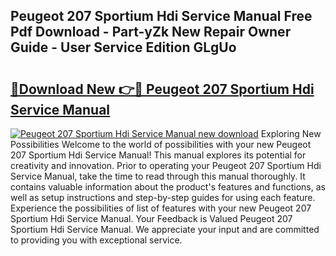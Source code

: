 ## Peugeot 207 Sportium Hdi Service Manual Free Pdf Download - Part-yZk New Repair Owner Guide - User Service Edition GLgUo

# <h2><a href="http://bc72027.oget.top/?id=Peugeot+207+Sportium+Hdi+Service+Manual">🔗Download New 👉🔴 Peugeot 207 Sportium Hdi Service Manual</a></h2>

[![Peugeot 207 Sportium Hdi Service Manual new download](https://i.imgur.com/5g1atiW.png)](http://bc72027.oget.top/?id=Peugeot+207+Sportium+Hdi+Service+Manual)
Exploring New Possibilities Welcome to the world of possibilities with your new Peugeot 207 Sportium Hdi Service Manual! This manual explores its potential for creativity and innovation. Prior to operating your Peugeot 207 Sportium Hdi Service Manual, take the time to read through this manual thoroughly. It contains valuable information about the product's features and functions, as well as setup instructions and step-by-step guides for using each feature. Experience the possibilities of list of features with your new Peugeot 207 Sportium Hdi Service Manual. Your Feedback is Valued Peugeot 207 Sportium Hdi Service Manual. We appreciate your input and are committed to providing you with exceptional service.
